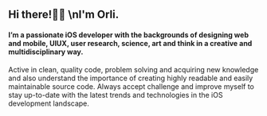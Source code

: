 ## Hi there!👋🏻 \nI'm Orli.
#### I’m a passionate iOS developer with the backgrounds of designing web and mobile, UIUX, user research, science, art and think in a creative and multidisciplinary way. 
Active in clean, quality code, problem solving and acquiring new knowledge and also understand the importance of creating highly readable and easily maintainable source code. Always accept challenge and improve myself to stay up-to-date with the latest trends and technologies in the iOS development landscape.
<!--
**cleopatra1314/cleopatra1314** is a ✨ _special_ ✨ repository because its `README.md` (this file) appears on your GitHub profile.

Here are some ideas to get you started:

- 🔭 I’m currently working on ...
- 🌱 I’m currently learning ...
- 👯 I’m looking to collaborate on ...
- 🤔 I’m looking for help with ...
- 💬 Ask me about ...
- 📫 How to reach me: ...
- 😄 Pronouns: ...
- ⚡ Fun fact: ...
-->

